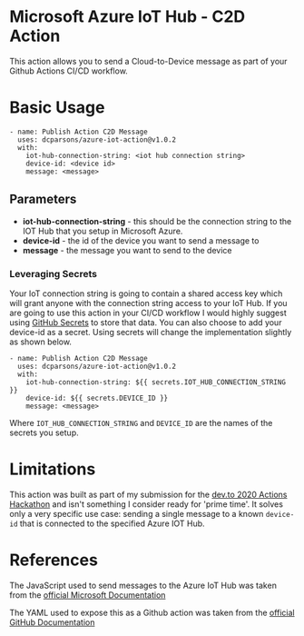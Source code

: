 # Microsoft Azure IoT Hub - C2D Action

This action allows you to send a Cloud-to-Device message as part of your Github Actions CI/CD workflow. 

# Basic Usage

    - name: Publish Action C2D Message
      uses: dcparsons/azure-iot-action@v1.0.2
      with:
        iot-hub-connection-string: <iot hub connection string>
        device-id: <device id>
        message: <message>

## Parameters

 - **iot-hub-connection-string** - this should be the connection string to the IOT Hub that you setup in Microsoft Azure.  
 - **device-id** - the id of the device you want to send a message to
 - **message** - the message you want to send to the device

### Leveraging Secrets
Your IoT connection string is going to contain a shared access key which will grant anyone with the connection string access to your IoT Hub.  If you are going to use this action in your CI/CD workflow I would highly suggest using [GitHub Secrets](https://docs.github.com/en/actions/configuring-and-managing-workflows/creating-and-storing-encrypted-secrets) to store that data.  You can also choose to add your device-id as a secret.  Using secrets will change the implementation slightly as shown below.

    - name: Publish Action C2D Message
      uses: dcparsons/azure-iot-action@v1.0.2
      with:
        iot-hub-connection-string: ${{ secrets.IOT_HUB_CONNECTION_STRING }}
        device-id: ${{ secrets.DEVICE_ID }}
        message: <message>

Where `IOT_HUB_CONNECTION_STRING` and `DEVICE_ID` are the names of the secrets you setup. 

# Limitations
This action was built as part of my submission for the [dev.to 2020 Actions Hackathon](https://dev.to/devteam/announcing-the-github-actions-hackathon-on-dev-3ljn) and isn't something I consider ready for 'prime time'. It solves only a very specific use case: sending a single message to a known `device-id` that is connected to the specified Azure IOT Hub.  


# References

The JavaScript used to send messages to the Azure IoT Hub was taken from the [official Microsoft Documentation](https://docs.microsoft.com/en-us/azure/iot-hub/iot-hub-node-node-c2d)

The YAML used to expose this as a Github action was taken from the [official GitHub Documentation](https://docs.github.com/en/actions/creating-actions/creating-a-javascript-action)

